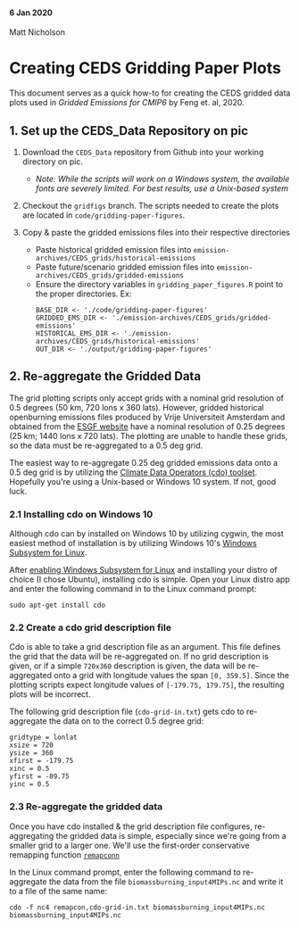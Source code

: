 #### 6 Jan 2020
Matt Nicholson

# Creating CEDS Gridding Paper Plots

This document serves as a quick how-to for creating the CEDS gridded data plots used in *Gridded Emissions for CMIP6* by Feng et. al, 2020.

## 1. Set up the CEDS_Data Repository on pic
1. Download the `CEDS_Data` repository from Github into your working directory on pic. 
   * *Note: While the scripts will work on a Windows system, the available fonts are severely limited. For best results, use a Unix-based system*

2. Checkout the `gridfigs` branch. The scripts needed to create the plots are located in `code/gridding-paper-figures`.
3. Copy & paste the gridded emissions files into their respective directories
   * Paste historical gridded emission files into `emission-archives/CEDS_grids/historical-emissions`
   * Paste future/scenario gridded emission files into `emission-archives/CEDS_grids/gridded-emissions`
   * Ensure the directory variables in `gridding_paper_figures.R` point to the proper directories. Ex:
     ```
     BASE_DIR <- './code/gridding-paper-figures'
     GRIDDED_EMS_DIR <- './emission-archives/CEDS_grids/gridded-emissions'
     HISTORICAL_EMS_DIR <- './emission-archives/CEDS_grids/historical-emissions'
     OUT_DIR <- './output/gridding-paper-figures'
     ```
     
     
## 2. Re-aggregate the Gridded Data

The grid plotting scripts only accept grids with a nominal grid resolution of 0.5 degrees (50 km, 720 lons x 360 lats). However, gridded historical openburning emissions files produced by Vrije Universiteit Amsterdam and obtained from the [ESGF website](https://esgf-node.llnl.gov/search/input4mips) have a nominal resolution of 0.25 degrees (25 km; 1440 lons x 720 lats). The plotting are unable to handle these grids, so the data must be re-aggregated to a 0.5 deg grid.

The easiest way to re-aggregate 0.25 deg gridded emissions data onto a 0.5 deg grid is by utilizing the [Climate Data Operators (cdo) toolset](https://code.mpimet.mpg.de/projects/cdo). Hopefully you're using a Unix-based or Windows 10 system. If not, good luck.

### 2.1 Installing cdo on Windows 10

Although cdo can by installed on Windows 10 by utilizing cygwin, the most easiest method of installation is by utilizing Windows 10's [Windows Subsystem for Linux](https://docs.microsoft.com/en-us/windows/wsl/install-win10). 

After [enabling Windows Subsystem for Linux](https://www.onmsft.com/how-to/how-to-install-windows-10s-linux-subsystem-on-your-pc) and installing your distro of choice (I chose Ubuntu), installing cdo is simple. Open your Linux distro app and enter the following command in to the Linux command prompt:
```
sudo apt-get install cdo
```

### 2.2 Create a cdo grid description file

Cdo is able to take a grid description file as an argument. This file defines the grid that the data will be re-aggregated on. If no grid description is given, or if a simple `720x360` description is given, the data will be re-aggregated onto a grid with longitude values the span `[0, 359.5]`. Since the plotting scripts expect longitude values of `[-179.75, 179.75]`, the resulting plots will be incorrect.

The following grid description file (`cdo-grid-in.txt`) gets cdo to re-aggregate the data on to the correct 0.5 degree grid:
```
gridtype = lonlat
xsize = 720
ysize = 360
xfirst = -179.75
xinc = 0.5
yfirst = -89.75
yinc = 0.5
```

### 2.3 Re-aggregate the gridded data
Once you have cdo installed & the grid description file configures, re-aggregating the gridded data is simple, especially since we're going from a smaller grid to a larger one. We'll use the first-order conservative remapping function [`remapconn`](https://code.mpimet.mpg.de/projects/cdo/embedded/index.html#x1-6290002.12.5)

In the Linux command prompt, enter the following command to re-aggregate the data from the file `biomassburning_input4MIPs.nc` and write it to a file of the same name:
```
cdo -f nc4 remapcon,cdo-grid-in.txt biomassburning_input4MIPs.nc biomassburning_input4MIPs.nc
```
   
